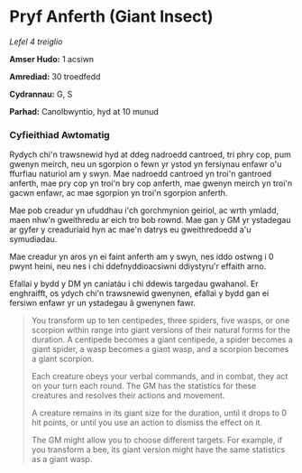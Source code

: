 # Pryf Anferth (Giant Insect)

*Lefel 4 treiglio*

**Amser Hudo:** 1 acsiwn

**Amrediad:** 30 troedfedd

**Cydrannau:** G, S

**Parhad:** Canolbwyntio, hyd at 10  munud

### Cyfieithiad Awtomatig

Rydych chi'n trawsnewid hyd at ddeg nadroedd cantroed, tri phry cop, pum gwenyn meirch, neu un sgorpion o fewn yr ystod yn fersiynau enfawr o'u ffurfiau naturiol am y swyn. Mae nadroedd cantroed yn troi'n gantroed anferth, mae pry cop yn troi'n bry cop anferth, mae gwenyn meirch yn troi'n gacwn enfawr, ac mae sgorpion yn troi'n sgorpion anferth.

Mae pob creadur yn ufuddhau i'ch gorchmynion geiriol, ac wrth ymladd, maen nhw'n gweithredu ar eich tro bob rownd. Mae gan y GM yr ystadegau ar gyfer y creaduriaid hyn ac mae'n datrys eu gweithredoedd a'u symudiadau.

Mae creadur yn aros yn ei faint anferth am y swyn, nes iddo ostwng i 0 pwynt heini, neu nes i chi ddefnyddioacsiwni ddiystyru'r effaith arno.

Efallai y bydd y DM yn caniatáu i chi ddewis targedau gwahanol. Er enghraifft, os ydych chi'n trawsnewid gwenynen, efallai y bydd gan ei fersiwn enfawr yr un ystadegau â gwenynen fawr.

>  You transform up to ten centipedes, three spiders, five wasps, or one scorpion within range into giant versions of their natural forms for the duration. A centipede becomes a giant centipede, a spider becomes a giant spider, a wasp becomes a giant wasp, and a scorpion becomes a giant scorpion.
>  
>  Each creature obeys your verbal commands, and in combat, they act on your turn each round. The GM has the statistics for these creatures and resolves their actions and movement.
>  
>  A creature remains in its giant size for the duration, until it drops to 0 hit points, or until you use an action to dismiss the effect on it.
>  
>  The GM might allow you to choose different targets. For example, if you transform a bee, its giant version might have the same statistics as a giant wasp.
